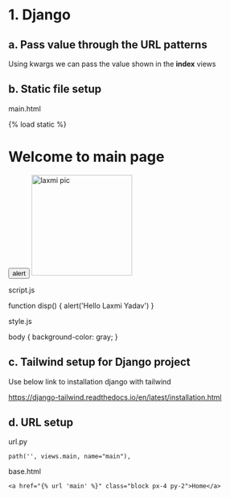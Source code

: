 # 1. Django

## a. Pass value through the URL patterns

Using kwargs we can pass the value shown in the **index** views

## b. Static file setup

main.html

<!DOCTYPE html>

{% load static %}

<html lang="en">
<head>
    <meta charset="UTF-8">
    <meta name="viewport" content="width=device-width, initial-scale=1.0">
    <link rel="stylesheet" href="{% static 'app1/css/style.css' %}">
    <title>Document</title>
</head>
<body>
    <h1>Welcome to main page</h1>
    <button onclick="disp()">alert</button>
    <img src="{% static 'app1/images/lax.jpg' %}" width="200px" alt="laxmi pic">
    <script src="{% static 'app1/js/script.js' %}"></script>
</body>
</html>

script.js

function disp() {
alert('Hello Laxmi Yadav')
}

style.js

body {
background-color: gray;
}

## c. Tailwind setup for Django project

Use below link to installation django with tailwind

https://django-tailwind.readthedocs.io/en/latest/installation.html

## d. URL setup

url.py

    path('', views.main, name="main"),

base.html

    <a href="{% url 'main' %}" class="block px-4 py-2">Home</a>
